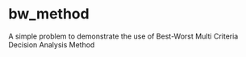 # bw_method
A simple problem to demonstrate the use of Best-Worst Multi Criteria Decision Analysis Method

